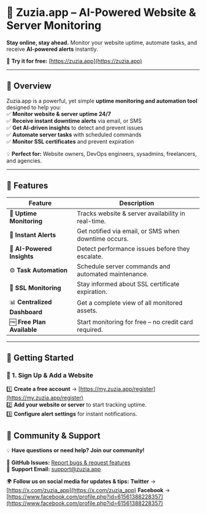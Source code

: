 # 🚀 Zuzia.app – AI-Powered Website & Server Monitoring  

**Stay online, stay ahead.** Monitor your website uptime, automate tasks, and receive **AI-powered alerts** instantly.  

🔗 **Try it for free:** [https://zuzia.app](https://zuzia.app)  

---

## 📌 Overview  
Zuzia.app is a powerful, yet simple **uptime monitoring and automation tool** designed to help you:  
✅ **Monitor website & server uptime 24/7**  
✅ **Receive instant downtime alerts** via email, or SMS  
✅ **Get AI-driven insights** to detect and prevent issues  
✅ **Automate server tasks** with scheduled commands  
✅ **Monitor SSL certificates** and prevent expiration  

💡 **Perfect for:** Website owners, DevOps engineers, sysadmins, freelancers, and agencies.  

---

## 🌟 Features  

| Feature | Description |
|---------|------------|
| 🚦 **Uptime Monitoring** | Tracks website & server availability in real-time. |
| 🔔 **Instant Alerts** | Get notified via email, or SMS when downtime occurs. |
| 🧠 **AI-Powered Insights** | Detect performance issues before they escalate. |
| ⚙️ **Task Automation** | Schedule server commands and automated maintenance. |
| 🔑 **SSL Monitoring** | Stay informed about SSL certificate expiration. |
| 📊 **Centralized Dashboard** | Get a complete view of all monitored assets. |
| 🆓 **Free Plan Available** | Start monitoring for free – no credit card required. |

---

## 🚀 Getting Started  

### 🔹 1. Sign Up & Add a Website  
1️⃣ **Create a free account** → [https://my.zuzia.app/register](https://my.zuzia.app/register)  
2️⃣ **Add your website or server** to start tracking uptime.  
3️⃣ **Configure alert settings** for instant notifications.

## 💬 Community & Support

💡 **Have questions or need help? Join our community!**  

📢 **GitHub Issues:** [Report bugs & request features](#)  
📧 **Support Email:** [support@zuzia.app](mailto:support@zuzia.app)  

🌍 **Follow us on social media for updates & tips:**
**Twitter** → [https://x.com/zuzia_app](https://x.com/zuzia_app)
**Facebook** → [https://www.facebook.com/profile.php?id=61561388228357](https://www.facebook.com/profile.php?id=61561388228357)  


